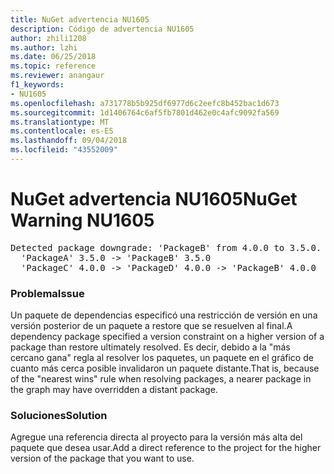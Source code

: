 ```yaml
---
title: NuGet advertencia NU1605
description: Código de advertencia NU1605
author: zhili1208
ms.author: lzhi
ms.date: 06/25/2018
ms.topic: reference
ms.reviewer: anangaur
f1_keywords:
- NU1605
ms.openlocfilehash: a731778b5b925df6977d6c2eefc8b452bac1d673
ms.sourcegitcommit: 1d1406764c6af5fb7801d462e0c4afc9092fa569
ms.translationtype: MT
ms.contentlocale: es-ES
ms.lasthandoff: 09/04/2018
ms.locfileid: "43552009"
---
```

# <a name="nuget-warning-nu1605"></a><span data-ttu-id="cade7-103">NuGet advertencia NU1605</span><span class="sxs-lookup"><span data-stu-id="cade7-103">NuGet Warning NU1605</span></span>

<pre>Detected package downgrade: 'PackageB' from 4.0.0 to 3.5.0. Reference the package directly from the project to select a different version.<br/>  'PackageA' 3.5.0 -> 'PackageB' 3.5.0<br/>  'PackageC' 4.0.0 -> 'PackageD' 4.0.0 -> 'PackageB' 4.0.0</pre>

### <a name="issue"></a><span data-ttu-id="cade7-104">Problema</span><span class="sxs-lookup"><span data-stu-id="cade7-104">Issue</span></span>
<span data-ttu-id="cade7-105">Un paquete de dependencias especificó una restricción de versión en una versión posterior de un paquete a restore que se resuelven al final.</span><span class="sxs-lookup"><span data-stu-id="cade7-105">A dependency package specified a version constraint on a higher version of a package than restore ultimately resolved.</span></span> <span data-ttu-id="cade7-106">Es decir, debido a la "más cercano gana" regla al resolver los paquetes, un paquete en el gráfico de cuanto más cerca posible invalidaron un paquete distante.</span><span class="sxs-lookup"><span data-stu-id="cade7-106">That is, because of the "nearest wins" rule when resolving packages, a nearer package in the graph may have overridden a distant package.</span></span>

### <a name="solution"></a><span data-ttu-id="cade7-107">Soluciones</span><span class="sxs-lookup"><span data-stu-id="cade7-107">Solution</span></span>
<span data-ttu-id="cade7-108">Agregue una referencia directa al proyecto para la versión más alta del paquete que desea usar.</span><span class="sxs-lookup"><span data-stu-id="cade7-108">Add a direct reference to the project for the higher version of the package that you want to use.</span></span>